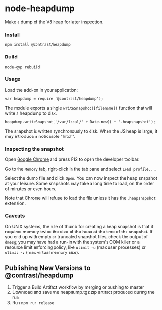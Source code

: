 node-heapdump
===

Make a dump of the V8 heap for later inspection.

### Install

    npm install @contrast/heapdump

### Build

    node-gyp rebuild

### Usage

Load the add-on in your application:

    var heapdump = require('@contrast/heapdump');

The module exports a single `writeSnapshot([filename])` function that will write a heapdump to disk.

    heapdump.writeSnapshot('/var/local/' + Date.now() + '.heapsnapshot');

The snapshot is written synchronously to disk.  When the JS heap is large,
it may introduce a noticeable "hitch".

### Inspecting the snapshot

Open [Google Chrome](https://www.google.com/intl/en/chrome/browser/) and
press F12 to open the developer toolbar.

Go to the `Memory` tab, right-click in the tab pane and select
`Load profile...`.

Select the dump file and click `Open`.  You can now inspect the heap snapshot
at your leisure. Some snapshots may take a long time to load, on the order of
minutes or even hours.

Note that Chrome will refuse to load the file unless it has the `.heapsnapshot`
extension.

### Caveats

On UNIX systems, the rule of thumb for creating a heap snapshot is that it
requires memory twice the size of the heap at the time of the snapshot.
If you end up with empty or truncated snapshot files, check the output of
`dmesg`; you may have had a run-in with the system's OOM killer or a resource
limit enforcing policy, like `ulimit -u` (max user processes) or `ulimit -v`
(max virtual memory size).

## Publishing New Versions to @contrast/heapdump
1. Trigger a Build Artifact workflow by merging or pushing to master.
2. Download and save the heapdump.tgz.zip artifact produced during the run
3. Run `npm run release`
